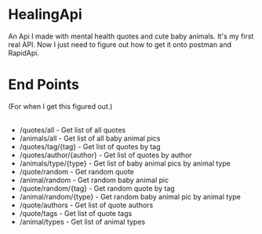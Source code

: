 # HealingApi
An Api I made with mental health quotes and cute baby animals. It's my first real API. Now I just need to figure out how to get it onto postman and RapidApi.

<h1>End Points</h1>
(For when I get this figured out.)<br><br>

<ul>
<li>/quotes/all - Get list of all quotes</li>
<li>/animals/all - Get list of all baby animal pics</li>
<li>/quotes/tag/{tag} - Get list of quotes by tag</li>
<li>/quotes/author/{author} - Get list of quotes by author</li>
<li>/animals/type/{type} - Get list of baby animal pics by animal type</li>
<li>/quote/random - Get random quote</li>
<li>/animal/random - Get random baby animal pic</li>
<li>/quote/random/{tag} - Get random quote by tag</li>
<li>/animal/random/{type} - Get random baby animal pic by animal type</li>
<li>/quote/authors - Get list of quote authors</li>
<li>/quote/tags - Get list of quote tags</li>
<li>/animal/types - Get list of animal types</li>
</ul>
